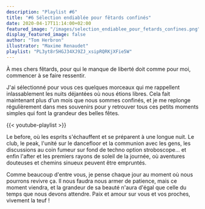 ```yaml
---
description: "Playlist #6"
title: "#6 Sélection endiablée pour fêtards confinés"
date: 2020-04-17T11:14:00+02:00
featured_image: "/images/selection_endiablee_pour_fetards_confines.png"
display_featured_image: false
author: "Tom Herbron" 
illustrator: "Maxime Renaudet"
playlist: "PL3yt8r5HGJ34XJ9ZJ_xsipRQRKjXFie5W"
---
```


À mes chers fêtards, pour qui le manque de liberté doit comme pour moi, commencer à se faire ressentir. 

J'ai sélectionné pour vous ces quelques morceaux qui me rappellent inlassablement les nuits déjantées où nous étions libres. Cela fait maintenant plus d'un mois que nous sommes confinés, et je me replonge régulièrement dans mes souvenirs pour y retrouver tous ces petits moments simples qui font la grandeur des belles fêtes. 

{{< youtube-playlist >}}

Le before, où les esprits s'échauffent et se préparent à une longue nuit. Le club, le peak, l'unité sur le dancefloor et la communion avec les gens, les discussions au coin fumeur sur fond de techno option stroboscope... et enfin l'after et les premiers rayons de soleil de la journée, où aventures douteuses et chemins sinueux peuvent être empruntés. 

Comme beaucoup d'entre vous, je pense chaque jour au moment où nous pourrons revivre ça. Il nous faudra nous armer de patience, mais ce moment viendra, et la grandeur de sa beauté n'aura d'égal que celle du temps que nous devons attendre. Paix et amour sur vous et vos proches, vivement la teuf !







